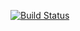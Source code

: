 [![Build Status](https://travis-ci.org/riceftw/CSE110Lab.svg?branch=master)](https://travis-ci.org/riceftw/CSE110Lab)
